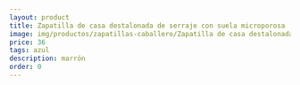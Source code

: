 ```yaml
---
layout: product
title: Zapatilla de casa destalonada de serraje con suela microporosa 
image: img/productos/zapatillas-caballero/Zapatilla de casa destalonada de serraje con suela microporosa =36 =azul =marrón.webp
price: 36 
tags: azul 
description: marrón
order: 0
---
```

